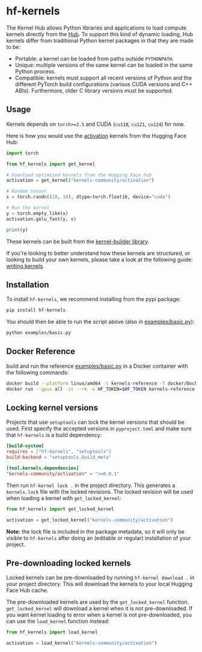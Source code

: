 # hf-kernels

The Kernel Hub allows Python libraries and applications to load compute
kernels directly from the [Hub](https://hf.co/). To support this kind
of dynamic loading, Hub kernels differ from traditional Python kernel
packages in that they are made to be:

- Portable: a kernel can be loaded from paths outside `PYTHONPATH`.
- Unique: multiple versions of the same kernel can be loaded in the
  same Python process.
- Compatible: kernels must support all recent versions of Python and
  the different PyTorch build configurations (various CUDA versions
  and C++ ABIs). Furthermore, older C library versions must be supported.

## Usage

Kernels depends on `torch>=2.5` and CUDA (`cu118`, `cu121`, `cu124`) for now. 

Here is how you would use the [activation](https://huggingface.co/kernels-community/activation) kernels from the Hugging Face Hub:

```python
import torch

from hf_kernels import get_kernel

# Download optimized kernels from the Hugging Face hub
activation = get_kernel("kernels-community/activation")

# Random tensor
x = torch.randn((10, 10), dtype=torch.float16, device="cuda")

# Run the kernel
y = torch.empty_like(x)
activation.gelu_fast(y, x)

print(y)
```

These kernels can be built from the [kernel-builder library](https://github.com/huggingface/kernel-builder). 

If you're looking to better understand how these kernels are structured, or looking to build your own kernels, 
please take a look at the following guide: 
[writing kernels](https://github.com/huggingface/kernel-builder/blob/main/docs/writing-kernels.md).

## Installation

To install `hf-kernels`, we recommend installing from the pypi package:

```bash
pip install hf-kernels
```

You should then be able to run the script above (also in [examples/basic.py](examples/basic.py)):
```bash
python examples/basic.py
```

## Docker Reference

build and run the reference [examples/basic.py](examples/basic.py) in a Docker container with the following commands:

```bash
docker build --platform linux/amd64 -t kernels-reference -f docker/Dockerfile.reference .
docker run --gpus all -it --rm -e HF_TOKEN=$HF_TOKEN kernels-reference
```

## Locking kernel versions

Projects that use `setuptools` can lock the kernel versions that should be
used. First specify the accepted versions in `pyproject.toml` and make
sure that `hf-kernels` is a build dependency:

```toml
[build-system]
requires = ["hf-kernels", "setuptools"]
build-backend = "setuptools.build_meta"

[tool.kernels.dependencies]
"kernels-community/activation" = ">=0.0.1"
```

Then run `hf-kernel lock .` in the project directory. This generates a `kernels.lock` file with
the locked revisions. The locked revision will be used when loading a kernel with
`get_locked_kernel`:

```python
from hf_kernels import get_locked_kernel

activation = get_locked_kernel("kernels-community/activation")
```

**Note:** the lock file is included in the package metadata, so it will only be visible
to `hf-kernels` after doing an (editable or regular) installation of your project.

## Pre-downloading locked kernels

Locked kernels can be pre-downloaded by running `hf-kernel download .` in your
project directory. This will download the kernels to your local Hugging Face
Hub cache.

The pre-downloaded kernels are used by the `get_locked_kernel` function.
`get_locked_kernel` will download a kernel when it is not pre-downloaded. If you
want kernel loading to error when a kernel is not pre-downloaded, you can use
the `load_kernel` function instead:

```python
from hf_kernels import load_kernel

activation = load_kernel("kernels-community/activation")
```
